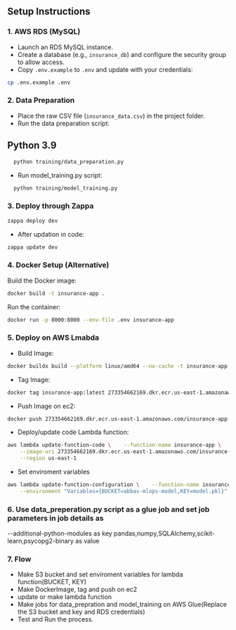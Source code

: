 ## Setup Instructions

### 1. AWS RDS (MySQL)
- Launch an RDS MySQL instance.
- Create a database (e.g., `insurance_db`) and configure the security group to allow access.
- Copy `.env.example` to `.env` and update with your credentials:
```sh
cp .env.example .env
```

### 2. Data Preparation
- Place the raw CSV file (`insurance_data.csv`) in the project folder.
- Run the data preparation script:

## Python 3.9

```sh
  python training/data_preparation.py
  ```

- Run model_training.py script:
```sh
  python training/model_training.py
  ```

### 3. Deploy through Zappa

```sh
zappa deploy dev
```

- After updation in code:
```sh
zappa update dev
```

### 4. Docker Setup (Alternative)

Build the Docker image:
```sh
docker build -t insurance-app .
```

Run the container:
```sh
docker run -p 8000:8000 --env-file .env insurance-app
```
### 5. Deploy on AWS Lmabda

- Build Image:

```sh
docker buildx build --platform linux/amd64 --no-cache -t insurance-app . -f Dockerfile.aws
```

- Tag Image:

```sh
docker tag insurance-app:latest 273354662169.dkr.ecr.us-east-1.amazonaws.com/insurance-app:latest 
```
- Push Image on ec2:

```sh
docker push 273354662169.dkr.ecr.us-east-1.amazonaws.com/insurance-app:latest
```
- Deploy/update code Lambda function:

```sh
aws lambda update-function-code \    --function-name insurance-app \
    --image-uri 273354662169.dkr.ecr.us-east-1.amazonaws.com/insurance-app:latest \
    --region us-east-1
  ```

- Set enviroment variables

```sh
aws lambda update-function-configuration \    --function-name insurance-app \
    --environment "Variables={BUCKET=abbas-mlops-model,KEY=model.pkl}"
  ```

### 6. Use data_preperation.py script as a glue job and set job parameters in job details as 

--additional-python-modules as key
pandas,numpy,SQLAlchemy,scikit-learn,psycopg2-binary as value

### 7. Flow

- Make S3 bucket and set enviroment variables for lambda function(BUCKET, KEY)
- Make DockerImage, tag and push on ec2
- update or make lambda function
- Make jobs for data_prepration and model_training on AWS Glue(Replace the S3 bucket and key and RDS credentials)
- Test and Run the process. 